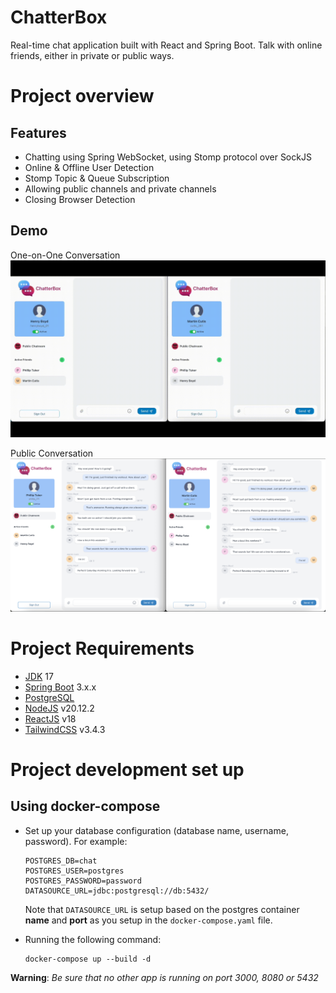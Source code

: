 # ChatterBox

Real-time chat application built with React and Spring Boot. Talk with online friends, either in private or public ways.

# Project overview
## Features
- Chatting using Spring WebSocket, using Stomp protocol over SockJS
- Online & Offline User Detection
- Stomp Topic & Queue Subscription
- Allowing public channels and private channels
- Closing Browser Detection
## Demo
One-on-One Conversation
![One-on-one Conversation](assets/private-chat.gif?raw=true)

Public Conversation
![Public Conversation](assets/public-chat.png?raw=true)


# Project Requirements

* [JDK](https://www.oracle.com/java/technologies/javase/jdk17-archive-downloads.html) 17
* [Spring Boot](https://www.oracle.com/technologies/) 3.x.x
* [PostgreSQL](https://www.postgresql.org/)
* [NodeJS](https://nodejs.org/en/download/) v20.12.2
* [ReactJS](https://reactjs.org/) v18
* [TailwindCSS](https://tailwindcss.com/) v3.4.3

# Project development set up
## Using docker-compose
- Set up your database configuration (database name, username, password). For example:
    ```
    POSTGRES_DB=chat
    POSTGRES_USER=postgres
    POSTGRES_PASSWORD=password
    DATASOURCE_URL=jdbc:postgresql://db:5432/    
    ```
    Note that `DATASOURCE_URL` is setup based on the postgres container **name** and **port** as you setup in the `docker-compose.yaml` file.

- Running the following command:
    ````
    docker-compose up --build -d
    ````
**Warning**: *Be sure that no other app is running on port 3000, 8080 or 5432*